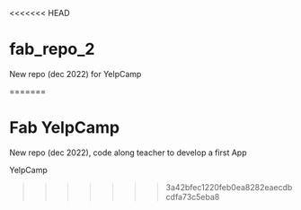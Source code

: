 <<<<<<< HEAD
# fab_repo_2
New repo (dec 2022) for YelpCamp

=======
# Fab YelpCamp

New repo (dec 2022), code along teacher to develop a first App

YelpCamp
>>>>>>> 3a42bfec1220feb0ea8282eaecdbcdfa73c5eba8
